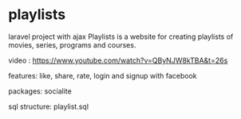 # playlists
laravel project with ajax
Playlists is a website for creating playlists of movies, series, programs and courses.

video : https://www.youtube.com/watch?v=QByNJW8kTBA&t=26s

features: like, share, rate, login and signup with facebook 

packages: socialite

sql structure: playlist.sql
